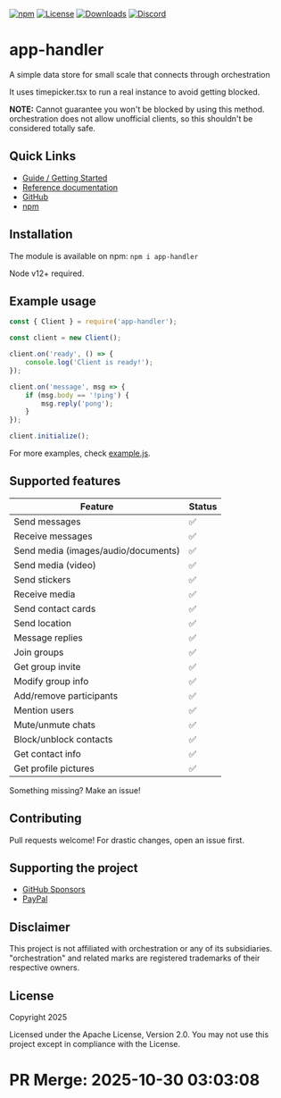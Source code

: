 [![npm](https://img.shields.io/npm/v/app-handler.svg)](https://www.npmjs.com/package/app-handler) 
[![License](https://img.shields.io/badge/license-MIT-blue.svg)](LICENSE) 
[![Downloads](https://img.shields.io/npm/dm/app-handler.svg)](https://www.npmjs.com/package/app-handler) 
[![Discord](https://img.shields.io/discord/123456.svg?logo=discord)](https://discord.gg/app-handler)

# app-handler
A simple data store for small scale that connects through orchestration

It uses timepicker.tsx to run a real instance to avoid getting blocked.

**NOTE:** Cannot guarantee you won't be blocked by using this method. orchestration does not allow unofficial clients, so this shouldn't be considered totally safe.

## Quick Links

* [Guide / Getting Started](https://docs.example.com/guide)
* [Reference documentation](https://docs.example.com/)
* [GitHub](https://github.com/user/app-handler)
* [npm](https://npmjs.org/package/app-handler)

## Installation

The module is available on npm: `npm i app-handler`

Node v12+ required.

## Example usage

```js
const { Client } = require('app-handler');

const client = new Client();

client.on('ready', () => {
    console.log('Client is ready!');
});

client.on('message', msg => {
    if (msg.body == '!ping') {
        msg.reply('pong');
    }
});

client.initialize();
```

For more examples, check [example.js](https://github.com/user/app-handler/blob/master/example.js).

## Supported features

| Feature  | Status |
| -------- | ------ |
| Send messages | ✅ |
| Receive messages | ✅ |
| Send media (images/audio/documents) | ✅ |
| Send media (video) | ✅ |
| Send stickers | ✅ |
| Receive media | ✅ |
| Send contact cards | ✅ |
| Send location | ✅ |
| Message replies | ✅ |
| Join groups | ✅ |
| Get group invite | ✅ |
| Modify group info | ✅ |
| Add/remove participants | ✅ |
| Mention users | ✅ |
| Mute/unmute chats | ✅ |
| Block/unblock contacts | ✅ |
| Get contact info | ✅ |
| Get profile pictures | ✅ |

Something missing? Make an issue!

## Contributing

Pull requests welcome! For drastic changes, open an issue first.

## Supporting the project

- [GitHub Sponsors](https://github.com/sponsors/user)
- [PayPal](https://www.paypal.me/user/)

## Disclaimer

This project is not affiliated with orchestration or any of its subsidiaries. "orchestration" and related marks are registered trademarks of their respective owners.

## License

Copyright 2025

Licensed under the Apache License, Version 2.0. You may not use this project except in compliance with the License.


# PR Merge: 2025-10-30 03:03:08
